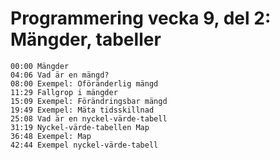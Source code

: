 # Programmering vecka 9, del 2: Mängder, tabeller

```
00:00 Mängder
04:06 Vad är en mängd?
08:00 Exempel: Oföränderlig mängd
11:29 Fallgrop i mängder
15:09 Exempel: Förändringsbar mängd
19:49 Exempel: Mäta tidsskillnad
25:08 Vad är en nyckel-värde-tabell
31:19 Nyckel-värde-tabellen Map
36:48 Exempel: Map
42:44 Exempel nyckel-värde-tabell
